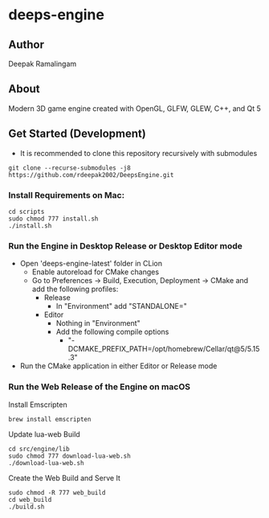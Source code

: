 # deeps-engine

## Author

Deepak Ramalingam

## About

Modern 3D game engine created with OpenGL, GLFW, GLEW, C++, and Qt 5

## Get Started (Development)

- It is recommended to clone this repository recursively with submodules

```shell
git clone --recurse-submodules -j8 https://github.com/rdeepak2002/DeepsEngine.git
```

### Install Requirements on Mac:

```shell
cd scripts
sudo chmod 777 install.sh
./install.sh
```

### Run the Engine in Desktop Release or Desktop Editor mode
- Open 'deeps-engine-latest' folder in CLion
  - Enable autoreload for CMake changes
  - Go to Preferences -> Build, Execution, Deployment -> CMake and add the following profiles:
    - Release
      - In "Environment" add "STANDALONE="
    - Editor
      - Nothing in "Environment"
      - Add the following compile options
        - "-DCMAKE_PREFIX_PATH=/opt/homebrew/Cellar/qt@5/5.15.3"
- Run the CMake application in either Editor or Release mode

### Run the Web Release of the Engine on macOS

Install Emscripten

```shell
brew install emscripten
```

Update lua-web Build

```shell
cd src/engine/lib
sudo chmod 777 download-lua-web.sh
./download-lua-web.sh
```

Create the Web Build and Serve It

```shell
sudo chmod -R 777 web_build
cd web_build
./build.sh
```